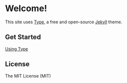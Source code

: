 # Welcome!

This site uses [Type](https://rohanchandra.github.io/type-theme/), a free and open-source [Jekyll](http://jekyllrb.com) theme. 


## Get Started

[Using Type](https://rohanchandra.github.io/project/type/)

## License
The MIT License (MIT)
